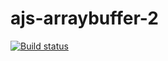 # ajs-arraybuffer-2
[![Build status](https://ci.appveyor.com/api/projects/status/ni24n3p0s1mmcrj0?svg=true)](https://ci.appveyor.com/project/Bilexander/ajs-arraybuffer-2)
